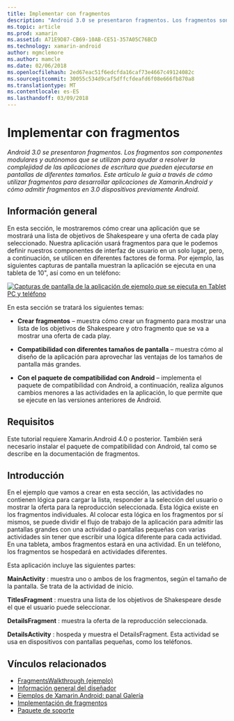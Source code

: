 ```yaml
---
title: Implementar con fragmentos
description: "Android 3.0 se presentaron fragmentos. Los fragmentos son componentes modulares y autónomos que se utilizan para ayudar a resolver la complejidad de las aplicaciones de escritura que pueden ejecutarse en pantallas de diferentes tamaños. Este artículo le guía a través de cómo utilizar fragmentos para desarrollar aplicaciones de Xamarin.Android y cómo admitir fragmentos en 3.0 dispositivos previamente Android."
ms.topic: article
ms.prod: xamarin
ms.assetid: A71E9D87-CB69-10AB-CE51-357A05C76BCD
ms.technology: xamarin-android
author: mgmclemore
ms.author: mamcle
ms.date: 02/06/2018
ms.openlocfilehash: 2ed67eac51f6edcfda16caf73e4667c49124082c
ms.sourcegitcommit: 30055c534d9caf5dffcfdeafd6f08e666fb870a8
ms.translationtype: MT
ms.contentlocale: es-ES
ms.lasthandoff: 03/09/2018
---
```

# <a name="implementing-with-fragments"></a>Implementar con fragmentos

_Android 3.0 se presentaron fragmentos. Los fragmentos son componentes modulares y autónomos que se utilizan para ayudar a resolver la complejidad de las aplicaciones de escritura que pueden ejecutarse en pantallas de diferentes tamaños. Este artículo le guía a través de cómo utilizar fragmentos para desarrollar aplicaciones de Xamarin.Android y cómo admitir fragmentos en 3.0 dispositivos previamente Android._


## <a name="overview"></a>Información general

En esta sección, le mostraremos cómo crear una aplicación que se mostrará una lista de objetivos de Shakespeare y una oferta de cada play seleccionado. Nuestra aplicación usará fragmentos para que le podemos definir nuestros componentes de interfaz de usuario en un solo lugar, pero, a continuación, se utilicen en diferentes factores de forma. Por ejemplo, las siguientes capturas de pantalla muestran la aplicación se ejecuta en una tableta de 10", así como en un teléfono:

[![Capturas de pantalla de la aplicación de ejemplo que se ejecuta en Tablet PC y teléfono](images/intro-screenshot-sml.png)](images/intro-screenshot.png#lightbox)

En esta sección se tratará los siguientes temas:

- **Crear fragmentos** &ndash; muestra cómo crear un fragmento para mostrar una lista de los objetivos de Shakespeare y otro fragmento que se va a mostrar una oferta de cada play.

- **Compatibilidad con diferentes tamaños de pantalla** &ndash; muestra cómo al diseño de la aplicación para aprovechar las ventajas de los tamaños de pantalla más grandes.

- **Con el paquete de compatibilidad con Android** &ndash; implementa el paquete de compatibilidad con Android, a continuación, realiza algunos cambios menores a las actividades en la aplicación, lo que permite que se ejecute en las versiones anteriores de Android.


## <a name="requirements"></a>Requisitos

Este tutorial requiere Xamarin.Android 4.0 o posterior. También será necesario instalar el paquete de compatibilidad con Android, tal como se describe en la documentación de fragmentos.


## <a name="introduction"></a>Introducción

En el ejemplo que vamos a crear en esta sección, las actividades no contienen lógica para cargar la lista, responder a la selección del usuario o mostrar la oferta para la reproducción seleccionada. Esta lógica existe en los fragmentos individuales.
Al colocar esta lógica en los fragmentos por sí mismos, se puede dividir el flujo de trabajo de la aplicación para admitir las pantallas grandes con una actividad o pantallas pequeñas con varias actividades sin tener que escribir una lógica diferente para cada actividad. En una tableta, ambos fragmentos estará en una actividad. En un teléfono, los fragmentos se hospedará en actividades diferentes.

Esta aplicación incluye las siguientes partes:

 **MainActivity** : muestra uno o ambos de los fragmentos, según el tamaño de la pantalla. Se trata de la actividad de inicio.

 **TitlesFragment** : muestra una lista de los objetivos de Shakespeare desde el que el usuario puede seleccionar.

 **DetailsFragment** : muestra la oferta de la reproducción seleccionada.

 **DetailsActivity** : hospeda y muestra el DetailsFragment.
Esta actividad se usa en dispositivos con pantallas pequeñas, como los teléfonos.



## <a name="related-links"></a>Vínculos relacionados

- [FragmentsWalkthrough (ejemplo)](https://developer.xamarin.com/samples/monodroid/FragmentsWalkthrough/)
- [Información general del diseñador](~/android/user-interface/android-designer/index.md)
- [Ejemplos de Xamarin.Android: panal Galería](https://developer.xamarin.com/samples/HoneycombGallery/)
- [Implementación de fragmentos](http://developer.android.com/guide/topics/fundamentals/fragments.html)
- [Paquete de soporte](http://developer.android.com/sdk/compatibility-library.html)
